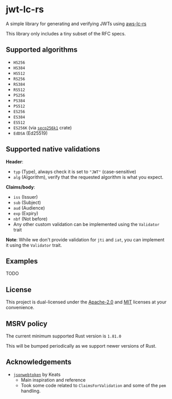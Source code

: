 # jwt-lc-rs

A simple library for generating and verifying JWTs using [aws-lc-rs](https://github.com/aws/aws-lc-rs)

This library only includes a tiny subset of the RFC specs.

## Supported algorithms
- `HS256`
- `HS384`
- `HS512`
- `RS256`
- `RS384`
- `RS512`
- `PS256`
- `PS384`
- `PS512`
- `ES256`
- `ES384`
- `ES512`
- `ES256K` (via [`secp256k1`](https://crates.io/crates/secp256k1) crate)
- `EdDSA` (Ed25519)

## Supported native validations

**Header**:
- `typ` (Type), always check it is set to `"JWT"` (case-sensitive)
- `alg` (Algorithm), verify that the requested algorithm is what you expect.

**Claims/body**:
- `iss` (Issuer)
- `sub` (Subject)
- `aud` (Audience)
- `exp` (Expiry)
- `nbf` (Not before)
- Any other custom validation can be implemented using the `Validator` trait

**Note**: While we don't provide validation for `jti` and `iat`, you can implement it using the `Validator` trait.

## Examples

TODO

## License

This project is dual-licensed under the [Apache-2.0](LICENSE-APACHE) and [MIT](LICENSE-MIT) licenses at your convenience.

## MSRV policy

The current minimum supported Rust version is `1.81.0`

This will be bumped periodically as we support newer versions of Rust.

## Acknowledgements
- [`jsonwebtoken`](https://github.com/Keats/jsonwebtoken) by Keats
  - Main inspiration and reference
  - Took some code related to `ClaimsForValidation` and some of the `pem` handling.
